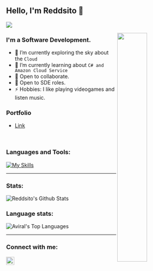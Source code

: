 ## Hello, I'm Reddsito 👋

[<img src="https://komarev.com/ghpvc/?username=reddsito&label=Profile+Views&color=4287f5&style=flat" />](https://github.com/reddsito)

<!-- <img src="https://media.giphy.com/media/fAnzw6YK33jMwzp5wp/giphy.gif" align="right"  width="100%"/> -->
<img src="https://media.giphy.com/media/xUA7bdpLxQhsSQdyog/giphy.gif" align="right"  width="40%"/>

<!-- <img src="https://media.giphy.com/media/11ZSwQNWba4YF2/giphy.gif" align="right" width="200px" height="20%" />
 -->

### I'm a Software Development.

- 🔭 I’m currently exploring the sky about the `Cloud`
- 🌱 I’m currently learning about `C# and Amazon Cloud Service`
- 👯 Open to collaborate.
- 💼 Open to SDE roles.
- ⚡ Hobbies: I like playing videogames and listen music.

### Portfolio
* [Link](https://www.reddsito.com)

<br/>


### Languages and Tools:
[![My Skills](https://skillicons.dev/icons?i=js,html,css,ts,nextjs,nestjs,docker,c,python,bash,git,notion,spring)](https://skillicons.dev)




---
### Stats:
<img alt="Reddsito's Github Stats" src="https://github-readme-stats.vercel.app/api?username=reddsito&show_icons=true&count_private=true&theme=tokyonight" />


### Language stats:

<img alt="Aviral's Top Languages" src="https://github-readme-stats.vercel.app/api/top-langs/?username=reddsito&layout=compact&theme=tokyonight&hide=Jupyter%20Notebook"/>

---

### Connect with me:
[<img align="left" alt="Reddsito | LinkedIn" width="22px" src="https://cdn.jsdelivr.net/npm/simple-icons@v3/icons/linkedin.svg" />][linkedin]

[linkedin]: https://www.linkedin.com/in/enriquequerini/


